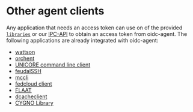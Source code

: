 # Other agent clients

Any application that needs an access token can use on of the provided
[`libraries`](api/api.md) or our [IPC-API](api/api-ipc.md)
to obtain an access token from oidc-agent. The following applications are already integrated with oidc-agent:

- [wattson](https://github.com/indigo-dc/wattson)
- [orchent](https://github.com/indigo-dc/orchent)
- [UNICORE command line client](https://www.unicore.eu)
- [feudalSSH](https://git.scc.kit.edu/feudal/feudalSSH)
- [mccli](https://github.com/dianagudu/mccli)
- [fedcloud client](https://www.fedcloud.eu/fedcloudclient)
- [FLAAT](https://github.com/indigo-dc/flaat)
- [dcacheclient](https://github.com/neicnordic/dcacheclient)
- [CYGNO Library](https://github.com/gmazzitelli/cygno_repo)
